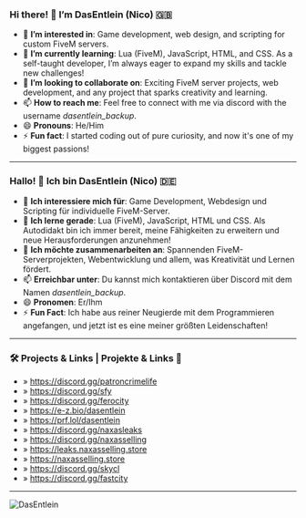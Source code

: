 
### Hi there! 👋 I’m **DasEntlein** (Nico) 🇬🇧

- 👀 **I’m interested in**: Game development, web design, and scripting for custom FiveM servers.
- 🌱 **I’m currently learning**: Lua (FiveM), JavaScript, HTML, and CSS. As a self-taught developer, I’m always eager to expand my skills and tackle new challenges!
- 💞️ **I’m looking to collaborate on**: Exciting FiveM server projects, web development, and any project that sparks creativity and learning.
- 📫 **How to reach me**: Feel free to connect with me via discord with the username *dasentlein_backup*.
- 😄 **Pronouns**: He/Him
- ⚡ **Fun fact**: I started coding out of pure curiosity, and now it's one of my biggest passions!

---

### Hallo! 👋 Ich bin **DasEntlein** (Nico) 🇩🇪

- 👀 **Ich interessiere mich für**: Game Development, Webdesign und Scripting für individuelle FiveM-Server.
- 🌱 **Ich lerne gerade**: Lua (FiveM), JavaScript, HTML und CSS. Als Autodidakt bin ich immer bereit, meine Fähigkeiten zu erweitern und neue Herausforderungen anzunehmen!
- 💞️ **Ich möchte zusammenarbeiten an**: Spannenden FiveM-Serverprojekten, Webentwicklung und allem, was Kreativität und Lernen fördert.
- 📫 **Erreichbar unter**: Du kannst mich kontaktieren über Discord mit dem Namen *dasentlein_backup*.
- 😄 **Pronomen**: Er/Ihm
- ⚡ **Fun Fact**: Ich habe aus reiner Neugierde mit dem Programmieren angefangen, und jetzt ist es eine meiner größten Leidenschaften!

---

### 🛠️ **Projects & Links** | **Projekte & Links** 🔗
* »  https://discord.gg/patroncrimelife
* »  https://discord.gg/sfy
* »  https://discord.gg/ferocity
* »  https://e-z.bio/dasentlein
* »  https://prf.lol/dasentlein
* »  https://discord.gg/naxasleaks
* »  https://discord.gg/naxasselling
* »  https://leaks.naxasselling.store
* »  https://naxasselling.store
* »  https://discord.gg/skycl
* »  https://discord.gg/fastcity 
---

<p align="left"> <img src="https://komarev.com/ghpvc/?username=dasentlein01&label=Profile%20views&color=0e75b6&style=flat" alt="DasEntlein" /> </p>
